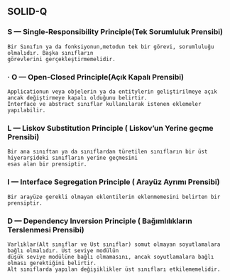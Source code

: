 ## SOLID-Q

### S — Single-Responsibility Principle(Tek Sorumluluk Prensibi)

```
Bir Sınıfın ya da fonksiyonun,metodun tek bir görevi, sorumluluğu olmalıdır. Başka sınıfların 
görevlerini gerçekleştirmemelidir.

```
### · O — Open-Closed Principle(Açık Kapalı Prensibi)

```
Applicationun veya objelerin ya da entitylerin geliştirilmeye açık ancak değiştirmeye kapalı olduğunu belirtir. 
İnterface ve abstract sınıflar kullanılarak istenen eklemeler yapılabilir.

```
### L — Liskov Substitution Principle ( Liskov’un Yerine geçme Prensibi)

```
Bir ana sınıftan ya da sınıflardan türetilen sınıfların bir üst hiyerarşideki sınıfların yerine geçmesini 
esas alan bir prensiptir.

```
### I — Interface Segregation Principle ( Arayüz Ayrımı Prensibi)

```
Bir arayüze gerekli olmayan eklentilerin eklenmemesini belirten bir prensiptir.

```
### D — Dependency Inversion Principle ( Bağımlılıkların Terslenmesi Prensibi)

```
Varlıklar(Alt sınıflar ve Üst sınıflar) somut olmayan soyutlamalara bağlı olmalıdır. Üst seviye modülün 
düşük seviye modülüne bağlı olmamasını, ancak soyutlamalara bağlı olması gerektiğini belirtir. 
Alt sınıflarda yapılan değişiklikler üst sınıfları etkilememelidir.

```
